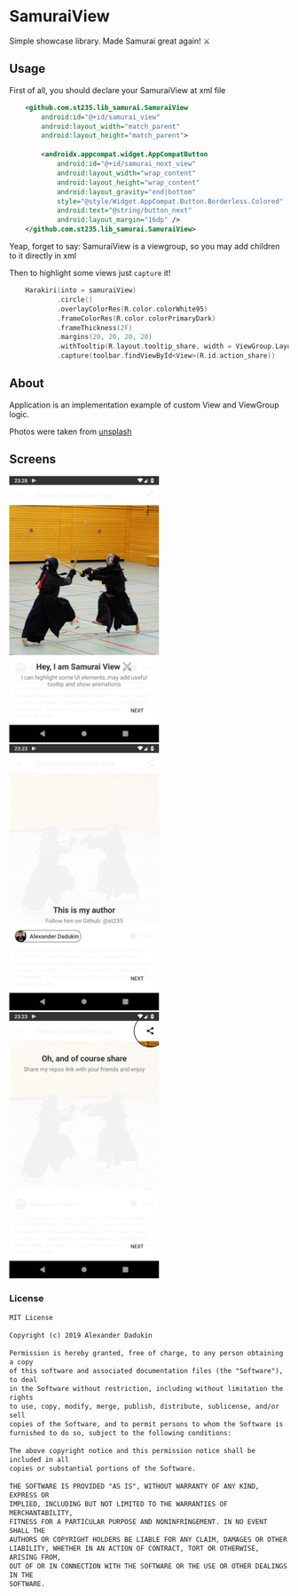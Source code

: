 # SamuraiView

Simple showcase library. Made Samurai great again! ⚔️

## Usage

First of all, you should declare your SamuraiView at xml file

```xml
    <github.com.st235.lib_samurai.SamuraiView
        android:id="@+id/samurai_view"
        android:layout_width="match_parent"
        android:layout_height="match_parent">

        <androidx.appcompat.widget.AppCompatButton
            android:id="@+id/samurai_next_view"
            android:layout_width="wrap_content"
            android:layout_height="wrap_content"
            android:layout_gravity="end|bottom"
            style="@style/Widget.AppCompat.Button.Borderless.Colored"
            android:text="@string/button_next"
            android:layout_margin="16dp" />
    </github.com.st235.lib_samurai.SamuraiView>
```

Yeap, forget to say: SamuraiView is a viewgroup, so you may add children to it directly in xml

Then to highlight some views just `capture` it!

```kotlin
    Harakiri(into = samuraiView)
            .circle()
            .overlayColorRes(R.color.colorWhite95)
            .frameColorRes(R.color.colorPrimaryDark)
            .frameThickness(2F)
            .margins(20, 20, 20, 20)
            .withTooltip(R.layout.tooltip_share, width = ViewGroup.LayoutParams.MATCH_PARENT)
            .capture(toolbar.findViewById<View>(R.id.action_share))
```

## About
Application is an implementation example of custom View and ViewGroup logic.

Photos were taken from [unsplash](https://unsplash.com/)

## Screens

<img src="https://raw.githubusercontent.com/st235/SamuraiView/master/images/introduction.png" width="270" height="480"> <img src="https://raw.githubusercontent.com/st235/SamuraiView/master/images/author.png" width="270" height="480"> <img src="https://raw.githubusercontent.com/st235/SamuraiView/master/images/share.png" width="270" height="480">

### License

```text
MIT License

Copyright (c) 2019 Alexander Dadukin

Permission is hereby granted, free of charge, to any person obtaining a copy
of this software and associated documentation files (the "Software"), to deal
in the Software without restriction, including without limitation the rights
to use, copy, modify, merge, publish, distribute, sublicense, and/or sell
copies of the Software, and to permit persons to whom the Software is
furnished to do so, subject to the following conditions:

The above copyright notice and this permission notice shall be included in all
copies or substantial portions of the Software.

THE SOFTWARE IS PROVIDED "AS IS", WITHOUT WARRANTY OF ANY KIND, EXPRESS OR
IMPLIED, INCLUDING BUT NOT LIMITED TO THE WARRANTIES OF MERCHANTABILITY,
FITNESS FOR A PARTICULAR PURPOSE AND NONINFRINGEMENT. IN NO EVENT SHALL THE
AUTHORS OR COPYRIGHT HOLDERS BE LIABLE FOR ANY CLAIM, DAMAGES OR OTHER
LIABILITY, WHETHER IN AN ACTION OF CONTRACT, TORT OR OTHERWISE, ARISING FROM,
OUT OF OR IN CONNECTION WITH THE SOFTWARE OR THE USE OR OTHER DEALINGS IN THE
SOFTWARE.
```
